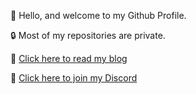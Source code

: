 👋 Hello, and welcome to my Github Profile.

🔒 Most of my repositories are private.

📰 [Click here to read my blog](https://andrewpeacock.uk)

💬 [Click here to join my Discord](https://discord.gg/Y846P9Mx)
